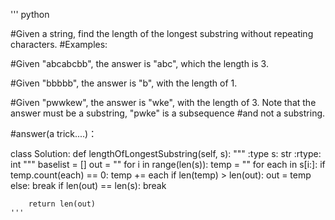 ''' python


#Given a string, find the length of the longest substring without repeating characters.
#Examples:

#Given "abcabcbb", the answer is "abc", which the length is 3.

#Given "bbbbb", the answer is "b", with the length of 1.

#Given "pwwkew", the answer is "wke", with the length of 3. Note that the answer must be a substring, "pwke" is a subsequence #and not a substring.


#answer(a trick....)：



class Solution:
    def lengthOfLongestSubstring(self, s):
        """
        :type s: str
        :rtype: int
        """
        baselist = []
        out = ""
        for i in range(len(s)):
            temp = ""
            for each in s[i:]:
                if temp.count(each) == 0:
                    temp += each
                    if len(temp) > len(out):
                        out = temp
                else:
                    break
            if len(out) == len(s):
                break
        
        return len(out)
    '''
